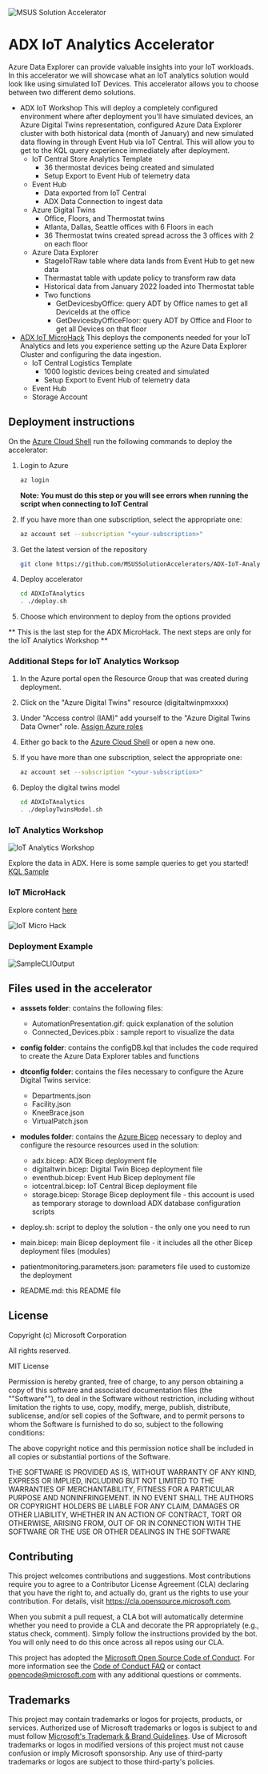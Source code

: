 ![MSUS Solution Accelerator](./images/MSUS%20Solution%20Accelerator%20Banner%20Two_981.png)

# ADX IoT Analytics Accelerator
Azure Data Explorer can provide valuable insights into your IoT workloads. In this accelerator we will showcase what an IoT analytics solution would look like using simulated IoT Devices. This accelerator allows you to choose between two different demo solutions.  

- ADX IoT Workshop
This will deploy a completely configured environment where after deployment you'll have simulated devices, an Azure Digital Twins representation, configured Azure Data Explorer cluster with both historical data (month of January) and new simulated data flowing in through Event Hub via IoT Central. This will allow you to get to the KQL query experience immediately after deployment.
  - IoT Central Store Analytics Template 
    - 36 thermostat devices being created and simulated
    - Setup Export to Event Hub of telemetry data
  - Event Hub 
    - Data exported from IoT Central
    - ADX Data Connection to ingest data
  - Azure Digital Twins
    - Office, Floors, and Thermostat twins
    - Atlanta, Dallas, Seattle offices with 6 Floors in each
    - 36 Thermostat twins created spread across the 3 offices with 2 on each floor
  - Azure Data Explorer
    - StageIoTRaw table where data lands from Event Hub to get new data
    - Thermastat table with update policy to transform raw data
    - Historical data from January 2022 loaded into Thermostat table
    - Two functions
      - GetDevicesbyOffice: query ADT by Office names to get all DeviceIds at the office
      - GetDevicesbyOfficeFloor: query ADT by Office and Floor to get all Devices on that floor 
- [ADX IoT MicroHack](https://github.com/Azure/azure-kusto-microhack)
This deploys the components needed for your IoT Analytics and lets you experience setting up the Azure Data Explorer Cluster and configuring the data ingestion.
  - IoT Central Logistics Template 
    - 1000 logistic devices being created and simulated
    - Setup Export to Event Hub of telemetry data
  - Event Hub 
  - Storage Account


## Deployment instructions

On the [Azure Cloud Shell](https://shell.azure.com/) run the following commands to deploy the accelerator:
1. Login to Azure
    ```bash
    az login
    ```

    **Note: You must do this step or you will see errors when running the script when connecting to IoT Central**

2. If you have more than one subscription, select the appropriate one:
    ```bash
    az account set --subscription "<your-subscription>"
    ```

3. Get the latest version of the repository
    ```bash
    git clone https://github.com/MSUSSolutionAccelerators/ADX-IoT-Analytics-Accelerator.git
    ```

4. Deploy accelerator
    ```bash
    cd ADXIoTAnalytics
    . ./deploy.sh
    ```

5. Choose which environment to deploy from the options provided  

** This is the last step for the ADX MicroHack. The next steps are only for the IoT Analytics Workshop **

### Additional Steps for IoT Analytics Worksop
1. In the Azure portal open the Resource Group that was created during deployment.

2. Click on the "Azure Digital Twins" resource (digitaltwinpmxxxx)

3. Under "Access control (IAM)" add yourself to the "Azure Digital Twins Data Owner" role. [Assign Azure roles](https://learn.microsoft.com/en-us/azure/role-based-access-control/role-assignments-portal)

4. Either go back to the [Azure Cloud Shell](https://shell.azure.com/) or open a new one.

5. If you have more than one subscription, select the appropriate one:
    ```bash
    az account set --subscription "<your-subscription>"
    ```

6. Deploy the digital twins model
    ```bash
    cd ADXIoTAnalytics
    . ./deployTwinsModel.sh
    ```

### IoT Analytics Workshop 

![IoT Analytics Workshop](./images/wslabarchitecture.png)

Explore the data in ADX. Here is some sample queries to get you started! [KQL Sample](kqlsample/Sample.kql)

### IoT MicroHack

Explore content [here](https://github.com/Azure/azure-kusto-microhack)

 ![IoT Micro Hack](./images/mharchitecture.png)

### Deployment Example
![SampleCLIOutput](assets/SampleCLIOutput.png "SampleCLIOutput")

## Files used in the accelerator

- **asssets folder**: contains the following files:
  - AutomationPresentation.gif: quick explanation of the solution
  - Connected_Devices.pbix : sample report to visualize the data

- **config folder**: contains the configDB.kql that includes the code required to create the Azure Data Explorer tables and functions

- **dtconfig folder**: contains the files necessary to configure the Azure Digital Twins service:
  - Departments.json
  - Facility.json
  - KneeBrace.json
  - VirtualPatch.json

- **modules folder**: contains the [Azure Bicep](https://docs.microsoft.com/EN-US/azure/azure-resource-manager/bicep/) necessary to deploy and configure the resource resources used in the solution:
  - adx.bicep: ADX Bicep deployment file
  - digitaltwin.bicep: Digital Twin Bicep deployment file
  - eventhub.bicep: Event Hub Bicep deployment file
  - iotcentral.bicep: IoT Central Bicep deployment file
  - storage.bicep: Storage Bicep deployment file - this account is used as temporary storage to download ADX database configuration scripts

- deploy.sh: script to deploy the solution - the only one you need to run 
- main.bicep: main Bicep deployment file - it includes all the other Bicep deployment files (modules)
- patientmonitoring.parameters.json: parameters file used to customize the deployment
- README.md: this README file

## License
Copyright (c) Microsoft Corporation

All rights reserved.

MIT License

Permission is hereby granted, free of charge, to any person obtaining a copy of this software and associated documentation files (the ""Software""), to deal in the Software without restriction, including without limitation the rights to use, copy, modify, merge, publish, distribute, sublicense, and/or sell copies of the Software, and to permit persons to whom the Software is furnished to do so, subject to the following conditions:

The above copyright notice and this permission notice shall be included in all copies or substantial portions of the Software.

THE SOFTWARE IS PROVIDED AS IS, WITHOUT WARRANTY OF ANY KIND, EXPRESS OR IMPLIED, INCLUDING BUT NOT LIMITED TO THE WARRANTIES OF MERCHANTABILITY, FITNESS FOR A PARTICULAR PURPOSE AND NONINFRINGEMENT. IN NO EVENT SHALL THE AUTHORS OR COPYRIGHT HOLDERS BE LIABLE FOR ANY CLAIM, DAMAGES OR OTHER LIABILITY, WHETHER IN AN ACTION OF CONTRACT, TORT OR OTHERWISE, ARISING FROM, OUT OF OR IN CONNECTION WITH THE SOFTWARE OR THE USE OR OTHER DEALINGS IN THE SOFTWARE


## Contributing

This project welcomes contributions and suggestions.  Most contributions require you to agree to a
Contributor License Agreement (CLA) declaring that you have the right to, and actually do, grant us
the rights to use your contribution. For details, visit https://cla.opensource.microsoft.com.

When you submit a pull request, a CLA bot will automatically determine whether you need to provide
a CLA and decorate the PR appropriately (e.g., status check, comment). Simply follow the instructions
provided by the bot. You will only need to do this once across all repos using our CLA.

This project has adopted the [Microsoft Open Source Code of Conduct](https://opensource.microsoft.com/codeofconduct/).
For more information see the [Code of Conduct FAQ](https://opensource.microsoft.com/codeofconduct/faq/) or
contact [opencode@microsoft.com](mailto:opencode@microsoft.com) with any additional questions or comments.

## Trademarks

This project may contain trademarks or logos for projects, products, or services. Authorized use of Microsoft trademarks or logos is subject to and must follow 
[Microsoft's Trademark & Brand Guidelines](https://www.microsoft.com/en-us/legal/intellectualproperty/trademarks/usage/general).
Use of Microsoft trademarks or logos in modified versions of this project must not cause confusion or imply Microsoft sponsorship.
Any use of third-party trademarks or logos are subject to those third-party's policies.

